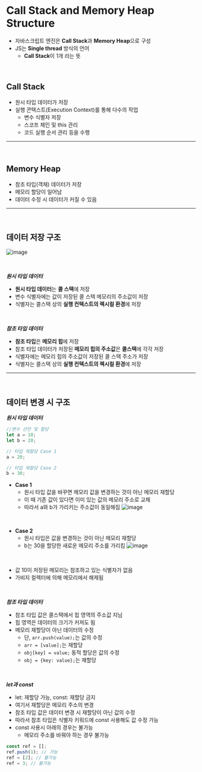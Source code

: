 # Call Stack and Memory Heap Structure
- 자바스크립트 엔진은 **Call Stack**과 **Memory Heap**으로 구성
- JS는 **Single thread** 방식의 언어
  - **Call Stack**이 1개 라는 뜻


<br>

## **Call Stack**
- 원시 타입 데이터가 저장
- 실행 콘텍스트(Execution Context)를 통해 다수의 작업
  - 변수 식별자 저장
  - 스코프 체인 및 this 관리
  - 코드 실행 순서 관리 등을 수행

---

<br>

## **Memory Heap**
- 참조 타입(객체) 데이터가 저장
- 메모리 할당이 일어남
- 데이터 수정 시 데이터가 커질 수 있음

---

<br>

## **데이터 저장 구조**
![image](https://user-images.githubusercontent.com/60606025/148631917-42417e9b-c649-430d-aa6f-386aed473a9d.png)

<br>

***원시 타입 데이터***
- **원시 타입 데이터**는 **콜 스택**에 저장
- 변수 식별자에는 값이 저장된 콜 스택 메모리의 주소값이 저장
- 식별자는 콜스택 상의 **실행 컨텍스트의 렉시컬 환경**에 저장

<br>

***참조 타입 데이터***
- **참조 타입**은 **메모리 힙**에 저장
- 참조 타입 데이터가 저장된 **메모리 힙의 주소값**은 **콜스택**에 각각 저장
- 식별자에는 메모리 힙의 주소값이 저장된 콜 스택 주소가 저장
- 식별자는 콜스택 상의 **실행 컨텍스트의 렉시컬 환경**에 저장

---

<br>

## **데이터 변경 시 구조**
***원시 타입 데이터***
```js
//변수 선언 및 할당
let a = 10;
let b = 20;

// 타입 재할당 Case 1
a = 20;

// 타입 재할당 Case 2
b = 30;
```

- **Case 1**
  - 원시 타입 값을 바꾸면 메모리 값을 변경하는 것이 아닌 메모리 재할당
  - 이 때 기존 값이 있다면 이미 있는 값의 메모리 주소로 교체
  - 따라서 a와 b가 가리키는 주소값이 동일해짐
  ![image](https://user-images.githubusercontent.com/60606025/148633918-49a0c39a-70c6-4d55-816d-9c2b0bc54d85.png)

<br>

- **Case 2**
  - 원시 타입은 값을 변경하는 것이 아닌 메모리 재할당 
  - b는 30을 할당한 새로운 메모리 주소를 가리킴 
  ![image](https://user-images.githubusercontent.com/60606025/148633948-8dd18a03-efa3-4caa-bf77-da486efcf0ae.png)

<br>

- 값 10이 저장된 메모리는 참조하고 있는 식별자가 없음
- 가비지 컬렉터에 의해 메모리에서 해제됨

<br>

***참조 타입 데이터***
- 참조 타입 값은 콜스택에서 힙 영역의 주소값 지님
- 힙 영역은 데이터의 크기가 커져도 됨
- 메모리 재할당이 아닌 데이터의 수정
  - 단, `arr.push(value);`는 값의 수정
  - `arr = [value];`는 재할당
  - `obj[key] = value;` 동적 할당은 값의 수정
  - `obj = {key: value};`는 재할당

<br>

***let과 const***
- let: 재할당 가능, const: 재할당 금지
- 여기서 재할당은 메모리 주소의 변경
- 참조 타입 값은 데이터 변경 시 재할당이 아닌 값의 수정
- 따라서 참조 타입은 식별자 키워드에 const 사용해도 값 수정 가능
- const 사용시 아래의 경우는 불가능
  - 메모리 주소를 바꿔야 하는 경우 불가능

```js
const ref = [];
ref.push(1); // 가능
ref = [2]; // 불가능
ref = 3; // 불가능
```